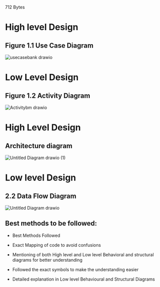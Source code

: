  712 Bytes
   
# High level Design
## Figure 1.1 Use Case Diagram
![usecasebank drawio](https://user-images.githubusercontent.com/65857693/132243661-f8feedc7-5bea-4554-a52c-911d67b21a51.png)
# Low Level Design
## Figure 1.2 Activity Diagram
![Activitybm drawio](https://user-images.githubusercontent.com/65857693/132243991-2f3738c1-0d04-4a1b-9604-afdf0f9b3ce6.png)

# High Level Design
## Architecture diagram
![Untitled Diagram drawio (1)](https://user-images.githubusercontent.com/65857693/132499421-3edb8bf2-ae4c-47c3-abaf-b0c77ecf1501.png)


# Low level Design
## 2.2 Data Flow Diagram 
![Untitled Diagram drawio](https://user-images.githubusercontent.com/65857693/132315333-4d925465-ad47-4408-bccb-705de4af0cda.png)


## Best methods to be followed:

* Best Methods Followed

* Exact Mapping of code to avoid confusions

* Mentioning of both High level and Low level Behavioral and structural diagrams for better understanding

* Followed the exact symbols to make the understanding easier

* Detailed explanation in Low level Behavioural and Structural Diagrams
